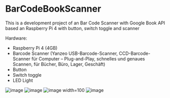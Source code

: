 # BarCodeBookScanner
This is a development project of an Bar Code Scanner with Google Book API based an Raspberry Pi 4 with button, switch toggle and scanner

Hardware:
- Raspberry Pi 4 (4GB)
- Barcode Scanner (Yanzeo USB-Barcode-Scanner, CCD-Barcode-Scanner für Computer – Plug-and-Play, schnelles und genaues Scannen, für Bücher, Büro, Lager, Geschäft)
- Button
- Switch toggle
- LED Light

![image](https://github.com/gottie29/BarCodeBookScanner/assets/67120052/96589bf4-8a36-4747-9c58-302b8a19605f)
![image](https://github.com/gottie29/BarCodeBookScanner/assets/67120052/825d9162-d65c-4c04-8ca0-bdce371cf33f)
![image width=100](https://github.com/gottie29/BarCodeBookScanner/assets/67120052/8e942829-fc29-428e-9489-7257a63680c1)
![image](https://github.com/gottie29/BarCodeBookScanner/assets/67120052/e3982a49-8994-4a55-a85a-8240e08d6be3)
